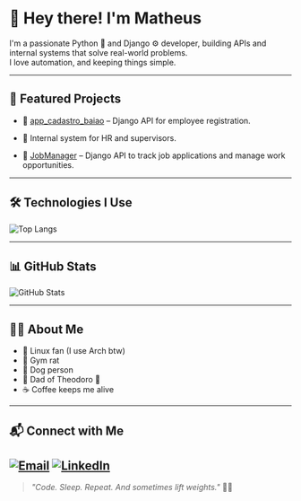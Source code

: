 # 👋 Hey there! I'm Matheus

I'm a passionate Python 🐍 and Django ⚙️ developer, building APIs and internal systems that solve real-world problems.  
I love automation, and keeping things simple.

---

## 🚀 Featured Projects

- 🔧 [app_cadastro_baiao](https://github.com/sql1freitas/app_cadastro_baiao) – Django API for employee registration.
- 💼 Internal system for HR and supervisors.

- 🔧 [JobManager](https://github.com/sql1freitas/JobManager) – Django API to track job applications and manage work opportunities.

---

## 🛠️ Technologies I Use

![Top Langs](https://github-readme-stats.vercel.app/api/top-langs/?username=sql1freitas&layout=compact&theme=radical)

---

## 📊 GitHub Stats

![GitHub Stats](https://github-readme-stats.vercel.app/api?username=sql1freitas&show_icons=true&theme=radical&count_private=true)

---

## 🙋‍♂️ About Me

- 🐧 Linux fan (I use Arch btw)
- 💪 Gym rat
- 🐶 Dog person
- 👶 Dad of Theodoro 🍼
- ☕ Coffee keeps me alive

---

## 📬 Connect with Me

[![Email](https://img.shields.io/badge/-Email-red?style=flat-square&logo=gmail&logoColor=white)](mailto:matheus.fvf.dev@gmail.com)
[![LinkedIn](https://img.shields.io/badge/-LinkedIn-blue?style=flat-square&logo=Linkedin&logoColor=white)](https://www.linkedin.com/in/matheus-java-dev/)
---

> _"Code. Sleep. Repeat. And sometimes lift weights."_ 🏋️‍♂️
